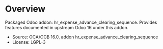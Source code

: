 # Overview

Packaged Odoo addon: hr_expense_advance_clearing_sequence. Provides features documented in upstream Odoo 16 under this addon.

- Source: OCA/OCB 16.0, addon hr_expense_advance_clearing_sequence
- License: LGPL-3
